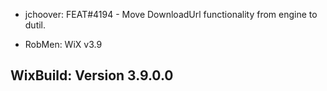 * jchoover: FEAT#4194 - Move DownloadUrl functionality from engine to dutil.

* RobMen: WiX v3.9

## WixBuild: Version 3.9.0.0

